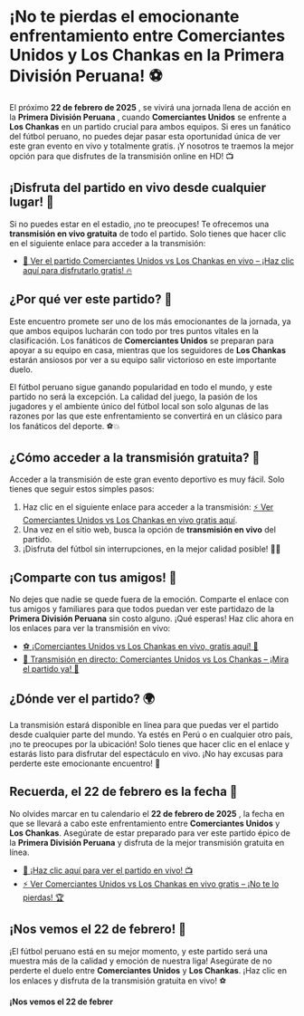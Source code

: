 # ¡No te pierdas el emocionante enfrentamiento entre Comerciantes Unidos y Los Chankas en la Primera División Peruana! ⚽

El próximo **22 de febrero de 2025** , se vivirá una jornada llena de acción en la **Primera División Peruana** , cuando **Comerciantes Unidos** se enfrente a **Los Chankas** en un partido crucial para ambos equipos. Si eres un fanático del fútbol peruano, no puedes dejar pasar esta oportunidad única de ver este gran evento en vivo y totalmente gratis. ¡Y nosotros te traemos la mejor opción para que disfrutes de la transmisión online en HD! 📺

## ¡Disfruta del partido en vivo desde cualquier lugar! 🎉

Si no puedes estar en el estadio, ¡no te preocupes! Te ofrecemos una **transmisión en vivo gratuita** de todo el partido. Solo tienes que hacer clic en el siguiente enlace para acceder a la transmisión:

- [🔗 Ver el partido Comerciantes Unidos vs Los Chankas en vivo – ¡Haz clic aquí para disfrutarlo gratis! 🔥](https://tinyurl.com/livestreamfreeo?st=Comerciantes+Unidos+vs+Los+Chankas&si=gh)

## ¿Por qué ver este partido? 🤔

Este encuentro promete ser uno de los más emocionantes de la jornada, ya que ambos equipos lucharán con todo por tres puntos vitales en la clasificación. Los fanáticos de **Comerciantes Unidos** se preparan para apoyar a su equipo en casa, mientras que los seguidores de **Los Chankas** estarán ansiosos por ver a su equipo salir victorioso en este importante duelo.

El fútbol peruano sigue ganando popularidad en todo el mundo, y este partido no será la excepción. La calidad del juego, la pasión de los jugadores y el ambiente único del fútbol local son solo algunas de las razones por las que este enfrentamiento se convertirá en un clásico para los fanáticos del deporte. ⚽💥

## ¿Cómo acceder a la transmisión gratuita? 📱

Acceder a la transmisión de este gran evento deportivo es muy fácil. Solo tienes que seguir estos simples pasos:

1. Haz clic en el siguiente enlace para acceder a la transmisión: [⚡ Ver Comerciantes Unidos vs Los Chankas en vivo gratis aquí](https://tinyurl.com/livestreamfreeo?st=Comerciantes+Unidos+vs+Los+Chankas&si=gh).
2. Una vez en el sitio web, busca la opción de **transmisión en vivo** del partido.
3. ¡Disfruta del fútbol sin interrupciones, en la mejor calidad posible! 🎥✨

## ¡Comparte con tus amigos! 📣

No dejes que nadie se quede fuera de la emoción. Comparte el enlace con tus amigos y familiares para que todos puedan ver este partidazo de la **Primera División Peruana** sin costo alguno. ¡Qué esperas! Haz clic ahora en los enlaces para ver la transmisión en vivo:

- [⚽ ¡Comerciantes Unidos vs Los Chankas en vivo, gratis aquí! 🚀](https://tinyurl.com/livestreamfreeo?st=Comerciantes+Unidos+vs+Los+Chankas&si=gh)
- [📲 Transmisión en directo: Comerciantes Unidos vs Los Chankas – ¡Mira el partido ya! 🌟](https://tinyurl.com/livestreamfreeo?st=Comerciantes+Unidos+vs+Los+Chankas&si=gh)

## ¿Dónde ver el partido? 🌍

La transmisión estará disponible en línea para que puedas ver el partido desde cualquier parte del mundo. Ya estés en Perú o en cualquier otro país, ¡no te preocupes por la ubicación! Solo tienes que hacer clic en el enlace y estarás listo para disfrutar del espectáculo en vivo. ¡No hay excusas para perderte este emocionante encuentro! 🎯

## Recuerda, el 22 de febrero es la fecha 🎉

No olvides marcar en tu calendario el **22 de febrero de 2025** , la fecha en que se llevará a cabo este enfrentamiento entre **Comerciantes Unidos** y **Los Chankas**. Asegúrate de estar preparado para ver este partido épico de la **Primera División Peruana** y disfruta de la mejor transmisión gratuita en línea.

- [🔴 ¡Haz clic aquí para ver el partido en vivo! 📺](https://tinyurl.com/livestreamfreeo?st=Comerciantes+Unidos+vs+Los+Chankas&si=gh)
- [⚡ Ver Comerciantes Unidos vs Los Chankas en vivo gratis – ¡No te lo pierdas! 🏆](https://tinyurl.com/livestreamfreeo?st=Comerciantes+Unidos+vs+Los+Chankas&si=gh)

## ¡Nos vemos el 22 de febrero! 🎊

¡El fútbol peruano está en su mejor momento, y este partido será una muestra más de la calidad y emoción de nuestra liga! Asegúrate de no perderte el duelo entre **Comerciantes Unidos** y **Los Chankas**. ¡Haz clic en los enlaces y disfruta de la transmisión gratuita en vivo! ⚽

**¡Nos vemos el 22 de febrer**
